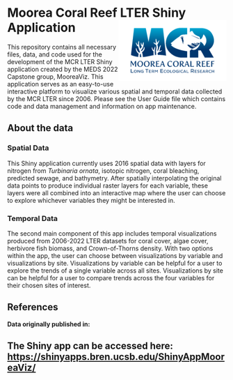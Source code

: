 
<!-- README.md is generated from README.Rmd. Please edit this file and not the README.md file, knit to move changes to the other file -->

# Moorea Coral Reef LTER Shiny Application <a href='http://mcr.lternet.edu/'><img src='ShinyAppMooreaViz/www/mcr_logo.png' align="right" height="138.5" /></a>

This repository contains all necessary files, data, and code used for the development of the MCR LTER Shiny application created by the MEDS 2022 Capstone group, MooreaViz. This application serves as an easy-to-use interactive platform to visualize various spatial and temporal data collected by the MCR LTER since 2006. Please see the User Guide file which contains code and data management and information on app maintenance.   

## About the data

### Spatial Data

This Shiny application currently uses 2016 spatial data with layers for nitrogen from _Turbinaria ornata_, isotopic nitrogen, coral bleaching, predicted sewage, and bathymetry. After spatially interpolating the original data points to produce individual raster layers for each variable, these layers were all combined into an interactive map where the user can choose to explore whichever variables they might be interested in. 

### Temporal Data

The second main component of this app includes temporal visualizations produced from 2006-2022 LTER datasets for coral cover, algae cover, herbivore fish biomass, and Crown-of-Thorns density. With two options within the app, the user can choose between visualizations by variable and visualizations by site. Visualizations by variable can be helpful for a user to explore the trends of a single variable across all sites. Visualizations by site can be helpful for a user to compare trends across the four variables for their chosen sites of interest. 

## References

**Data originally published in:**

## The Shiny app can be accessed here: https://shinyapps.bren.ucsb.edu/ShinyAppMooreaViz/ 
